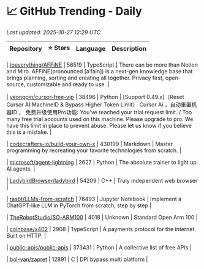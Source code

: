 # 📈 GitHub Trending - Daily

_Last updated: 2025-10-27 12:29 UTC_

| Repository | ⭐ Stars | Language | Description |
|------------|--------:|----------|-------------|

| [toeverything/AFFiNE](https://github.com/toeverything/AFFiNE) | 56519 | TypeScript | There can be more than Notion and Miro. AFFiNE(pronounced [ə‘fain]) is a next-gen knowledge base that brings planning, sorting and creating all together. Privacy first, open-source, customizable and ready to use. |

| [yeongpin/cursor-free-vip](https://github.com/yeongpin/cursor-free-vip) | 38496 | Python | [Support 0.49.x]（Reset Cursor AI MachineID & Bypass Higher Token Limit） Cursor Ai ，自动重置机器ID ， 免费升级使用Pro功能: You've reached your trial request limit. / Too many free trial accounts used on this machine. Please upgrade to pro. We have this limit in place to prevent abuse. Please let us know if you believe this is a mistake. |

| [codecrafters-io/build-your-own-x](https://github.com/codecrafters-io/build-your-own-x) | 430199 | Markdown | Master programming by recreating your favorite technologies from scratch. |

| [microsoft/agent-lightning](https://github.com/microsoft/agent-lightning) | 2627 | Python | The absolute trainer to light up AI agents. |

| [LadybirdBrowser/ladybird](https://github.com/LadybirdBrowser/ladybird) | 54209 | C++ | Truly independent web browser |

| [rasbt/LLMs-from-scratch](https://github.com/rasbt/LLMs-from-scratch) | 76493 | Jupyter Notebook | Implement a ChatGPT-like LLM in PyTorch from scratch, step by step |

| [TheRobotStudio/SO-ARM100](https://github.com/TheRobotStudio/SO-ARM100) | 4018 | Unknown | Standard Open Arm 100 |

| [coinbase/x402](https://github.com/coinbase/x402) | 2908 | TypeScript | A payments protocol for the internet. Built on HTTP. |

| [public-apis/public-apis](https://github.com/public-apis/public-apis) | 373431 | Python | A collective list of free APIs |

| [bol-van/zapret](https://github.com/bol-van/zapret) | 12891 | C | DPI bypass multi platform |
